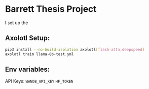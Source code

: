 # Barrett Thesis Project

I set up the 
## Axolotl Setup:

```bash
pip3 install --no-build-isolation axolotl[flash-attn,deepspeed]
axolotl train llama-8b-test.yml
```
## Env variables:

API Keys: 
`WANDB_API_KEY`
`HF_TOKEN`

